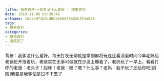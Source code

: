 ```yaml
---
title: 搞笑段子->我爹没什么爱好 | 糗事百科
date: 2019-11-06 03:36:46
urlname: 15c2c9f1b9cd855e564f0b326f64e528
tags: 
- 糗事百科
categories:
- 糗事百科
- 搞笑段子
---
```

背景：我爹没什么爱好，每天打发无聊就是拿副麻将玩连连看消磨时间今早老妈给老爸赶开抢着玩，老爸实在无事可做就在沙发上睡着了，老妈玩了一早上，看看打呼的老爸：老头子！起床！老爸：嗯？嗯？什么事？老妈：我不玩了还给你吧[阴险]我要是我爹怕是过不下去了



